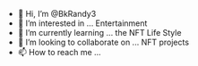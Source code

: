 - 👋 Hi, I’m @BkRandy3
- 👀 I’m interested in ... Entertainment 
- 🌱 I’m currently learning ... the NFT Life Style
- 💞️ I’m looking to collaborate on ... NFT projects
- 📫 How to reach me ... 

<!---
BkRandy3/BkRandy3 is a ✨ special ✨ repository because its `README.md` (this file) appears on your GitHub profile.
You can click the Preview link to take a look at your changes.
--->
